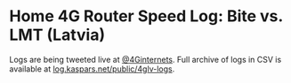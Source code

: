 # Home 4G Router Speed Log: Bite vs. LMT (Latvia)

Logs are being tweeted live at [@4Ginternets](https://twitter.com/4Ginternets). Full archive of logs in CSV is available at [log.kaspars.net/public/4glv-logs](http://log.kaspars.net/public/4glv-logs/).
